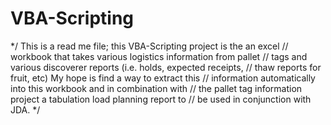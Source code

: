 # VBA-Scripting
*/ This is a read me file; this VBA-Scripting project is the an excel 
// workbook that takes various logistics information from pallet 
// tags and various discoverer reports (i.e. holds, expected receipts,
// thaw reports for fruit, etc) My hope is find a way to extract this 
// information automatically into this workbook and in combination with 
// the pallet tag information project a tabulation load planning report to
// be used in conjunction with JDA.
*/
